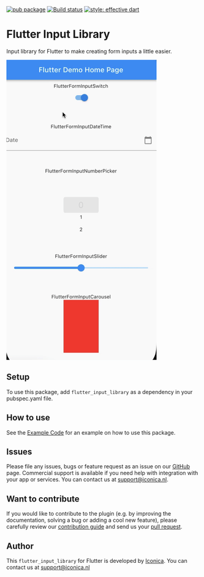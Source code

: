 [![pub package](https://img.shields.io/pub/v/flutter_input_library.svg)](https://github.com/Iconica-Development) [![Build status](https://img.shields.io/github/workflow/status/Iconica-Development/flutter_input_library/CI)](https://github.com/Iconica-Development/flutter_input_library/actions/new) [![style: effective dart](https://img.shields.io/badge/style-effective_dart-40c4ff.svg)](https://github.com/tenhobi/effective_dart) 

# Flutter Input Library

Input library for Flutter to make creating form inputs a little easier.

![Input GIF](flutter_input_library.gif)

## Setup

To use this package, add `flutter_input_library` as a dependency in your pubspec.yaml file.

## How to use

See the [Example Code](example/lib/main.dart) for an example on how to use this package.

## Issues

Please file any issues, bugs or feature request as an issue on our [GitHub](https://github.com/Iconica-Development/flutter_input_library/issues) page. Commercial support is available if you need help with integration with your app or services. You can contact us at [support@iconica.nl](mailto:support@iconica.nl).

## Want to contribute

If you would like to contribute to the plugin (e.g. by improving the documentation, solving a bug or adding a cool new feature), please carefully review our [contribution guide](./CONTRIBUTING.md) and send us your [pull request](https://github.com/Iconica-Development/flutter_input_library/pulls).

## Author

This `flutter_input_library` for Flutter is developed by [Iconica](https://iconica.nl). You can contact us at <support@iconica.nl>
